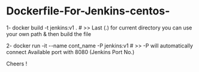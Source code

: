 # Dockerfile-For-Jenkins-centos-

1- docker build -t jenkins:v1 .  # >> Last (.) for current directory you can use your own path & then build the file 

2- docker run -it --name cont_name -P  jenkins:v1  # >> -P will automatically connect Available port with 8080 (Jenkins Port No.)

Cheers !
